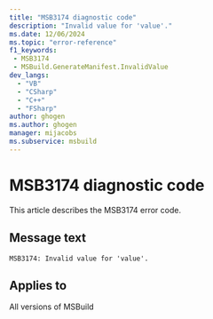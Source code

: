 ```yaml
---
title: "MSB3174 diagnostic code"
description: "Invalid value for 'value'."
ms.date: 12/06/2024
ms.topic: "error-reference"
f1_keywords:
 - MSB3174
 - MSBuild.GenerateManifest.InvalidValue
dev_langs:
  - "VB"
  - "CSharp"
  - "C++"
  - "FSharp"
author: ghogen
ms.author: ghogen
manager: mijacobs
ms.subservice: msbuild
---
```


# MSB3174 diagnostic code

<!-- :::ErrorDefinitionDescription::: -->
<!-- :::editable-content name="introDescription"::: -->
This article describes the MSB3174 error code.
<!-- :::editable-content-end::: -->

## Message text

```output
MSB3174: Invalid value for 'value'.
```

<!-- :::editable-content name="postOutputDescription"::: -->
<!--
{StrBegin="MSB3174: "}
-->
<!-- :::editable-content-end::: -->
<!-- :::ErrorDefinitionDescription-end::: -->

## Applies to

All versions of MSBuild
